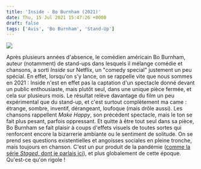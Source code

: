 ```yaml
---
title: 'Inside - Bo Burnham (2021)'
date: Thu, 15 Jul 2021 15:47:26 +0000
draft: false
tags: ['Avis', 'Bo Burnham', 'Stand-Up']
---
```


![](https://carnetslunaires.wordpress.com/wp-content/uploads/2021/07/bo-burnham-inside.jpg?w=692)

Après plusieurs années d'absence, le comédien américain Bo Burnham, auteur (notamment) de stand-ups dans lesquels il mélange comédie et chansons, a sorti _Inside_ sur Netflix, un "comedy special" justement un peu spécial. En effet, lorsqu'on s'y lance, on se rappelle vite que nous sommes en 2021 : Inside n'est en effet pas la captation d'un spectacle donné devant un public enthousiaste, mais plutôt seul, dans une unique pièce fermée, et cela sur plusieurs mois. Le résultat relève davantage du film un peu expérimental que du stand-up, et c'est surtout complètement ma came : étrange, sombre, inventif, dérangeant, loufoque (mais drôle aussi). Les chansons rappellent _Make Happy_, son précédent spectacle, mais le ton se fait plus pesant, parfois oppressant. Et quitte à être tout seul dans sa pièce, Bo Burnham se fait plaisir à coups d'effets visuels de toutes sortes qui renforcent encore la bizarrerie ambiante ou le sentiment de solitude. On se prend ses questions existentielles et angoisses sociales en pleine tronche, mais toujours en chanson. C'est un pur produit de la pandémie ([comme la série _Staged_, dont je parlais ici](https://carnetslunaires.wordpress.com/2021/04/17/deux-series-pour-changer/)), et plus globalement de cette époque. Qu'est-ce qu'on rigole !